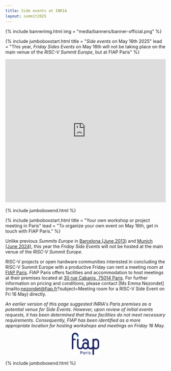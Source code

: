 ```yaml
---
title: Side events at INRIA
layout: summit2025
---
```


{% include bannerimg.html
    img = "media/banners/banner-official.png"
%}

{% include jumboboxstart.html
	title = "*Side events* on May 16th 2025"
	lead = "This year, *Friday Sides Events* on May 16th will not be taking place on the main venue of the *RISC-V Summit Europe*, but at FIAP Paris"
%}

<iframe src="https://www.google.com/maps/embed?pb=!1m18!1m12!1m3!1d7517.091614952042!2d2.339818999305587!3d48.82891195811259!2m3!1f0!2f0!3f0!3m2!1i1024!2i768!4f13.1!3m3!1m2!1s0x47e671bc17c61afb%3A0x189e78ebb0a8e7b4!2sFIAP%20Paris!5e1!3m2!1sfr!2sfr!4v1741629011283!5m2!1sfr!2sfr" width="100%" height="450" style="border:0;" allowfullscreen="" loading="lazy" referrerpolicy="no-referrer-when-downgrade"></iframe>

{% include jumboboxend.html %}

{% include jumboboxstart.html
	title = "Your own workshop or project meeting in Paris"
	lead = "To organize your own event on May 16th, get in touch with FIAP Paris."
%}

Unlike previous *Summits Europe* in [Barcelona (June
2013)](https://riscv-europe.org/summit/2023/side-events) and [Munich
(June 2024)](https://riscv-europe.org/summit/2024/sideevents), this
year the *Friday Side Events* will not be hosted at the main
venue of the *RISC-V Summit Europe*.

RISC-V projects or open hardware communities interested in concluding
the RISC-V Summit Europe with a productive Friday can rent a meeting
room at [FIAP Paris](https://www.fiap.paris/en). FIAP Paris offers
facilities and accommodation to host meetings at their premises
located at [30 rue Cabanis, 75014
Paris](https://maps.app.goo.gl/xgC3pgiuuqeUmN3S6). For further
information on pricing and conditions, please contact [Ms Emma
Nezondet](mailto:nezondet@fiap.fr?subject=Meeting room for a RISC-V Side Event on Fri 16 May)
directly.

*An earlier version of this page suggested INRIA's Paris premises as
a potential venue for Side Events. However, upon review of initial
events requests, it has been determined that these facilities do not
meet necessary requirements. Consequently, FIAP has been identified
as a more appropriate location for hosting workshops and meetings on
Friday 16 May.*

<p align="center"><a href="https://www.fiap.paris/en"><img src="media/logos/FIAP.svg" alt="FIAP" height="70"></a></p>

{% include jumboboxend.html %}

